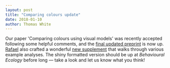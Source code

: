 ```yaml
---
layout: post
title: "Comparing colours update"
date: 2018-01-10
author: Thomas White
---
```


Our paper 'Comparing colours using visual models' was recently accepted following some helpful comments, and the [final updated preprint](https://www.biorxiv.org/content/early/2018/01/08/175992) is now up. [Rafael](http://rafaelmaia.net) also crafted a wonderful [new supplement](https://github.com/rmaia/msdichromatism/blob/master/Rmd/ESM.md) that walks through various example analyses. The shiny formatted version should be up at _Behavioural Ecology_ before long — take a look and let us know what you think!       